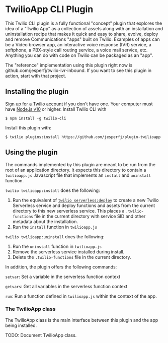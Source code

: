 # TwilioApp CLI Plugin

This Twilio CLI plugin is a fully functional "concept" plugin that explores the idea of a "Twilio App" as a collection of assets along with an installation and uninstallation recipe that makes it quick and easy to share, evolve, deploy and remove Communications "apps" built on Twilio. Examples of apps can be a Video browser app, an interactive voice response (IVR) service, a softphone, a PBX-style call routing service, a voice mail service, etc. Anything you can do with code on Twilio can be packaged as an "app".

The "reference" implementation using this plugin right now is github.com/jesperfj/twilio-ivr-inbound. If you want to see this plugin in action, start with that project.

## Installing the plugin

[Sign up for a Twilio account](https://www.twilio.com/try-twilio) if you don't have one. Your computer must have [Node.js v10](https://nodejs.org/en/download/) or higher. Install Twilio CLI with

    $ npm install -g twilio-cli

Install this plugin with:

    $ twilio plugins:install https://github.com/jesperfj/plugin-twilioapp

## Using the plugin

The commands implemented by this plugin are meant to be run from the root of an application directory. It expects this directory to contain a `twilioapp.js` Javascript file that implements an `install` and `uninstall` function.

`twilio twilioapp:install` does the following:

1. Run the equivalent of [`twilio serverless:deploy`](https://github.com/twilio-labs/plugin-serverless) to create a new Twilio Serverless service and deploy functions and assets from the current directory to this new serverless service. This places a `.twilio-functions` file in the current directory with service SID and other metadata about the installation.
2. Run the `install` function in `twilioapp.js`

`twilio twilioapp:uninstall` does the following:

1. Run the `uninstall` function in `twilioapp.js`
2. Remove the serverless service installed during install.
3. Delete the `.twilio-functions` file in the current directory.

In addition, the plugin offers the following commands:

`setvar`: Set a variable in the serverless function context

`getvars`: Get all variables in the serverless function context

`run`: Run a function defined in `twilioapp.js` within the context of the app.

### The TwilioApp class

The TwilioApp class is the main interface between this plugin and the app being installed.

TODO: Document TwilioApp class.
